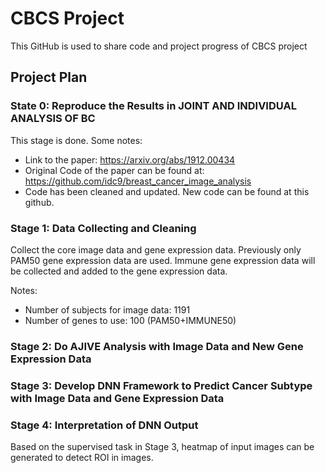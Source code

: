 # CBCS Project

This GitHub is used to share code and project progress of CBCS project 

## Project Plan

### State 0: Reproduce the Results in JOINT AND INDIVIDUAL ANALYSIS OF BC

This stage is done. Some notes:
- Link to the paper: https://arxiv.org/abs/1912.00434
- Original Code of the paper can be found at: https://github.com/idc9/breast_cancer_image_analysis
- Code has been cleaned and updated. New code can be found at this github.

### Stage 1: Data Collecting and Cleaning
Collect the core image data and gene expression data. Previously only PAM50 gene expression data are used. Immune gene expression data will be collected and added to the gene expression data.

Notes:
- Number of subjects for image data: 1191
- Number of genes to use: 100 (PAM50+IMMUNE50)

### Stage 2: Do AJIVE Analysis with Image Data and New Gene Expression Data

### Stage 3: Develop DNN Framework to Predict Cancer Subtype with Image Data and Gene Expression Data

### Stage 4: Interpretation of DNN Output
Based on the supervised task in Stage 3, heatmap of input images can be generated to detect ROI in images.
